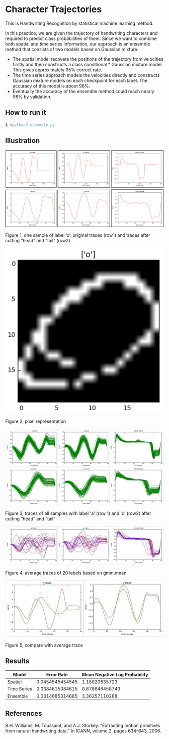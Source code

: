 # Character Trajectories
This is Handwriting Recognition by statistical machine learning method.

In this practice, we are given the trajectory of handwriting characters and required to predict class probabilities of them. Since we want to combine both spatial and time series information, our approach is an ensemble method that consists of two models based on Gaussian mixture. 
- The spatial model recovers the positions of the trajectory from velocities firstly and then constructs a class conditional * Gaussian mixture model. This gives approximately 95% correct rate. 
- The time series approach models the velocities directly and constructs Gaussian mixture models on each checkpoint for each label. The accuracy of this model is about 96%.
- Eventually the accuracy of the ensemble method could reach nearly 98% by validation.


## How to run it
```sh
$ #python3 ensemble.py
```

## Illustration
![image](https://github.com/JeffreyHoa/character_trajectories/blob/master/pic/Figure%201.png)

Figure 1, one sample of label ‘o’: original traces (row1) and traces after cutting “head” and “tail” (row2)

![image](https://github.com/JeffreyHoa/character_trajectories/blob/master/pic/Figure%202.png)

Figure 2, pixel representation

![image](https://github.com/JeffreyHoa/character_trajectories/blob/master/pic/Figure%203.png)

Figure 3, traces of all samples with label 'a' (row 1) and 'c' (row2) after cutting “head” and “tail”

![image](https://github.com/JeffreyHoa/character_trajectories/blob/master/pic/Figure%204.png)

Figure 4, average traces of 20 labels based on gmm.mean

![image](https://github.com/JeffreyHoa/character_trajectories/blob/master/pic/Figure%205.png)

Figure 5, compare with average trace


## Results
| Model | Error Rate | Mean Negative Log Probability |
| ------ | ------ | ------ |
| Spatial | 0.0454545454545 | 1.18020835723 |
| Time Series | 0.0384615384615 | 0.878646458743 |
| Ensemble | 0.0314685314685 | 3.36257110288 |


## References
B.H. Williams, M. Toussaint, and A.J. Storkey. “Extracting motion primitives from natural handwriting data.” In ICANN, volume 2, pages 634–643, 2006.
